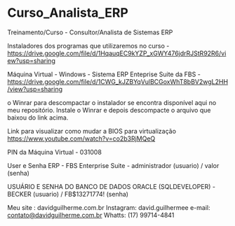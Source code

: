 # Curso_Analista_ERP
Treinamento/Curso - Consultor/Analista de Sistemas ERP

Instaladores dos programas que utilizaremos no curso - https://drive.google.com/file/d/1HqauqEC9kYZP_xGWY476jdrRJStR92R6/view?usp=sharing

Máquina Virtual - Windows - Sistema ERP Enteprise Suite da FBS - https://drive.google.com/file/d/1CWG_kJZBYqVulBCGoxWhT8bBV2wgL2HH/view?usp=sharing

o Winrar para descompactar o instalador se encontra disponível aqui no meu repositório. Instale o Winrar e depois descompacte o arquivo que baixou 
do link acima.

Link para visualizar como mudar   a BIOS  para  virtualização https://www.youtube.com/watch?v=co2b3RjMQeQ

PIN da  Máquina Virtual - 031008 

User e Senha ERP - FBS Enterprise Suite - administrador (usuario) / valor (senha)

USUÁRIO E SENHA DO BANCO DE DADOS ORACLE (SQLDEVELOPER) - BECKER (usuario) /  FB$13271774! (senha) 

Meu site : davidguilherme.com.br
Instagram: david.guilhermee
e-mail: contato@davidguilherme.com.br
Whatts: (17) 99714-4841
